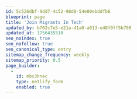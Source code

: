 ```yaml
---
id: 5c526dbf-9dd7-4c52-98d8-54e00ebddfb6
blueprint: page
title: 'Join Migrants In Tech'
updated_by: b702c7e5-e21a-41a0-a013-e48f0ff5b708
updated_at: 1756435510
seo_noindex: true
seo_nofollow: true
seo_canonical_type: entry
sitemap_change_frequency: weekly
sitemap_priority: 0.5
page_builder:
  -
    id: mbx3hnec
    type: netlify_form
    enabled: true
---
```

